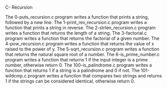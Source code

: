 C- Recursion

The 0-puts_recursion.c program writes a function that prints a string, followed by a new line.
The 1-print_rev_recursion.c program writes a function that prints a string in reverse.
The 2-strlen_recursion.c program writes a function that returns the length of a string.
The 3-factorial.c program writes a function that returns the factorial of a given number.
The 4-pow_recursion.c program writes a function that returns the value of x raised to the power of y.
The 5-sqrt_recursion.c program writes a function that returns the natural square root of a number.
The 6-is_prime_number.c program writes a function that returns 1 if the input integer is a prime number, otherwise return 0.
The 100-is_palindrome.c program writes a function that returns 1 if a string is a palindrome and 0 if not.
The 101-wildcmp.c program writes a function that  compares two strings and returns 1 if the strings can be considered identical, otherwise return 0.
